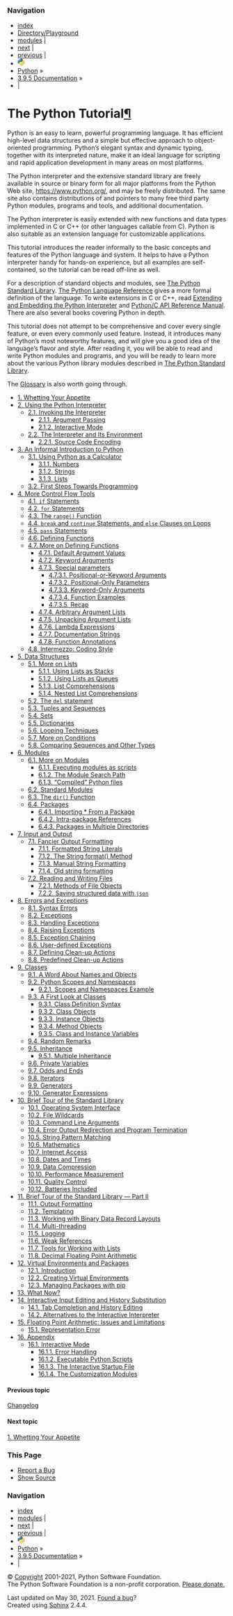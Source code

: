 ### Navigation

- [index](https://docs.python.org/3/genindex.html "General Index")
- [Directory/Playground](./directory.html "General Index")
- [modules](https://docs.python.org/3/py-modindex.html "Python Module Index") |
- [next](appetite.html "1. Whetting Your Appetite") |
- [previous](https://docs.python.org/3/whatsnew/changelog.html "Changelog") |
- ![](../_static/py.png)
- [Python](https://www.python.org/) »
- [3.9.5 Documentation](https://docs.python.org/3/index.html) »
- |

<span id="tutorial-index"></span>

# The Python Tutorial<a href="#the-python-tutorial" class="headerlink" title="Permalink to this headline">¶</a>

Python is an easy to learn, powerful programming language. It has efficient high-level data structures and a simple but effective approach to object-oriented programming. Python’s elegant syntax and dynamic typing, together with its interpreted nature, make it an ideal language for scripting and rapid application development in many areas on most platforms.

The Python interpreter and the extensive standard library are freely available in source or binary form for all major platforms from the Python Web site, <a href="https://www.python.org/" class="reference external">https://www.python.org/</a>, and may be freely distributed. The same site also contains distributions of and pointers to many free third party Python modules, programs and tools, and additional documentation.

The Python interpreter is easily extended with new functions and data types implemented in C or C++ (or other languages callable from C). Python is also suitable as an extension language for customizable applications.

This tutorial introduces the reader informally to the basic concepts and features of the Python language and system. It helps to have a Python interpreter handy for hands-on experience, but all examples are self-contained, so the tutorial can be read off-line as well.

For a description of standard objects and modules, see <a href="https://docs.python.org/3/library/index.html#library-index" class="reference internal"><span class="std std-ref">The Python Standard Library</span></a>. <a href="https://docs.python.org/3/reference/index.html#reference-index" class="reference internal"><span class="std std-ref">The Python Language Reference</span></a> gives a more formal definition of the language. To write extensions in C or C++, read <a href="https://docs.python.org/3/extending/index.html#extending-index" class="reference internal"><span class="std std-ref">Extending and Embedding the Python Interpreter</span></a> and <a href="https://docs.python.org/3/c-api/index.html#c-api-index" class="reference internal"><span class="std std-ref">Python/C API Reference Manual</span></a>. There are also several books covering Python in depth.

This tutorial does not attempt to be comprehensive and cover every single feature, or even every commonly used feature. Instead, it introduces many of Python’s most noteworthy features, and will give you a good idea of the language’s flavor and style. After reading it, you will be able to read and write Python modules and programs, and you will be ready to learn more about the various Python library modules described in <a href="https://docs.python.org/3/library/index.html#library-index" class="reference internal"><span class="std std-ref">The Python Standard Library</span></a>.

The <a href="https://docs.python.org/3/glossary.html#glossary" class="reference internal"><span class="std std-ref">Glossary</span></a> is also worth going through.

- <a href="appetite.html" class="reference internal">1. Whetting Your Appetite</a>
- <a href="interpreter.html" class="reference internal">2. Using the Python Interpreter</a>
  - <a href="interpreter.html#invoking-the-interpreter" class="reference internal">2.1. Invoking the Interpreter</a>
    - <a href="interpreter.html#argument-passing" class="reference internal">2.1.1. Argument Passing</a>
    - <a href="interpreter.html#interactive-mode" class="reference internal">2.1.2. Interactive Mode</a>
  - <a href="interpreter.html#the-interpreter-and-its-environment" class="reference internal">2.2. The Interpreter and Its Environment</a>
    - <a href="interpreter.html#source-code-encoding" class="reference internal">2.2.1. Source Code Encoding</a>
- <a href="introduction.html" class="reference internal">3. An Informal Introduction to Python</a>
  - <a href="introduction.html#using-python-as-a-calculator" class="reference internal">3.1. Using Python as a Calculator</a>
    - <a href="introduction.html#numbers" class="reference internal">3.1.1. Numbers</a>
    - <a href="introduction.html#strings" class="reference internal">3.1.2. Strings</a>
    - <a href="introduction.html#lists" class="reference internal">3.1.3. Lists</a>
  - <a href="introduction.html#first-steps-towards-programming" class="reference internal">3.2. First Steps Towards Programming</a>
- <a href="controlflow.html" class="reference internal">4. More Control Flow Tools</a>
  - <a href="controlflow.html#if-statements" class="reference internal">4.1. <code class="xref std std-keyword docutils literal notranslate">if</code> Statements</a>
  - <a href="controlflow.html#for-statements" class="reference internal">4.2. <code class="xref std std-keyword docutils literal notranslate">for</code> Statements</a>
  - <a href="controlflow.html#the-range-function" class="reference internal">4.3. The <code class="sourceCode python"><span class="bu">range</span>()</code> Function</a>
  - <a href="controlflow.html#break-and-continue-statements-and-else-clauses-on-loops" class="reference internal">4.4. <code class="xref std std-keyword docutils literal notranslate">break</code> and <code class="xref std std-keyword docutils literal notranslate">continue</code> Statements, and <code class="xref std std-keyword docutils literal notranslate">else</code> Clauses on Loops</a>
  - <a href="controlflow.html#pass-statements" class="reference internal">4.5. <code class="xref std std-keyword docutils literal notranslate">pass</code> Statements</a>
  - <a href="controlflow.html#defining-functions" class="reference internal">4.6. Defining Functions</a>
  - <a href="controlflow.html#more-on-defining-functions" class="reference internal">4.7. More on Defining Functions</a>
    - <a href="controlflow.html#default-argument-values" class="reference internal">4.7.1. Default Argument Values</a>
    - <a href="controlflow.html#keyword-arguments" class="reference internal">4.7.2. Keyword Arguments</a>
    - <a href="controlflow.html#special-parameters" class="reference internal">4.7.3. Special parameters</a>
      - <a href="controlflow.html#positional-or-keyword-arguments" class="reference internal">4.7.3.1. Positional-or-Keyword Arguments</a>
      - <a href="controlflow.html#positional-only-parameters" class="reference internal">4.7.3.2. Positional-Only Parameters</a>
      - <a href="controlflow.html#keyword-only-arguments" class="reference internal">4.7.3.3. Keyword-Only Arguments</a>
      - <a href="controlflow.html#function-examples" class="reference internal">4.7.3.4. Function Examples</a>
      - <a href="controlflow.html#recap" class="reference internal">4.7.3.5. Recap</a>
    - <a href="controlflow.html#arbitrary-argument-lists" class="reference internal">4.7.4. Arbitrary Argument Lists</a>
    - <a href="controlflow.html#unpacking-argument-lists" class="reference internal">4.7.5. Unpacking Argument Lists</a>
    - <a href="controlflow.html#lambda-expressions" class="reference internal">4.7.6. Lambda Expressions</a>
    - <a href="controlflow.html#documentation-strings" class="reference internal">4.7.7. Documentation Strings</a>
    - <a href="controlflow.html#function-annotations" class="reference internal">4.7.8. Function Annotations</a>
  - <a href="controlflow.html#intermezzo-coding-style" class="reference internal">4.8. Intermezzo: Coding Style</a>
- <a href="datastructures.html" class="reference internal">5. Data Structures</a>
  - <a href="datastructures.html#more-on-lists" class="reference internal">5.1. More on Lists</a>
    - <a href="datastructures.html#using-lists-as-stacks" class="reference internal">5.1.1. Using Lists as Stacks</a>
    - <a href="datastructures.html#using-lists-as-queues" class="reference internal">5.1.2. Using Lists as Queues</a>
    - <a href="datastructures.html#list-comprehensions" class="reference internal">5.1.3. List Comprehensions</a>
    - <a href="datastructures.html#nested-list-comprehensions" class="reference internal">5.1.4. Nested List Comprehensions</a>
  - <a href="datastructures.html#the-del-statement" class="reference internal">5.2. The <code class="xref std std-keyword docutils literal notranslate">del</code> statement</a>
  - <a href="datastructures.html#tuples-and-sequences" class="reference internal">5.3. Tuples and Sequences</a>
  - <a href="datastructures.html#sets" class="reference internal">5.4. Sets</a>
  - <a href="datastructures.html#dictionaries" class="reference internal">5.5. Dictionaries</a>
  - <a href="datastructures.html#looping-techniques" class="reference internal">5.6. Looping Techniques</a>
  - <a href="datastructures.html#more-on-conditions" class="reference internal">5.7. More on Conditions</a>
  - <a href="datastructures.html#comparing-sequences-and-other-types" class="reference internal">5.8. Comparing Sequences and Other Types</a>
- <a href="modules.html" class="reference internal">6. Modules</a>
  - <a href="modules.html#more-on-modules" class="reference internal">6.1. More on Modules</a>
    - <a href="modules.html#executing-modules-as-scripts" class="reference internal">6.1.1. Executing modules as scripts</a>
    - <a href="modules.html#the-module-search-path" class="reference internal">6.1.2. The Module Search Path</a>
    - <a href="modules.html#compiled-python-files" class="reference internal">6.1.3. “Compiled” Python files</a>
  - <a href="modules.html#standard-modules" class="reference internal">6.2. Standard Modules</a>
  - <a href="modules.html#the-dir-function" class="reference internal">6.3. The <code class="sourceCode python"><span class="bu">dir</span>()</code> Function</a>
  - <a href="modules.html#packages" class="reference internal">6.4. Packages</a>
    - <a href="modules.html#importing-from-a-package" class="reference internal">6.4.1. Importing \* From a Package</a>
    - <a href="modules.html#intra-package-references" class="reference internal">6.4.2. Intra-package References</a>
    - <a href="modules.html#packages-in-multiple-directories" class="reference internal">6.4.3. Packages in Multiple Directories</a>
- <a href="inputoutput.html" class="reference internal">7. Input and Output</a>
  - <a href="inputoutput.html#fancier-output-formatting" class="reference internal">7.1. Fancier Output Formatting</a>
    - <a href="inputoutput.html#formatted-string-literals" class="reference internal">7.1.1. Formatted String Literals</a>
    - <a href="inputoutput.html#the-string-format-method" class="reference internal">7.1.2. The String format() Method</a>
    - <a href="inputoutput.html#manual-string-formatting" class="reference internal">7.1.3. Manual String Formatting</a>
    - <a href="inputoutput.html#old-string-formatting" class="reference internal">7.1.4. Old string formatting</a>
  - <a href="inputoutput.html#reading-and-writing-files" class="reference internal">7.2. Reading and Writing Files</a>
    - <a href="inputoutput.html#methods-of-file-objects" class="reference internal">7.2.1. Methods of File Objects</a>
    - <a href="inputoutput.html#saving-structured-data-with-json" class="reference internal">7.2.2. Saving structured data with <code class="sourceCode python">json</code></a>
- <a href="errors.html" class="reference internal">8. Errors and Exceptions</a>
  - <a href="errors.html#syntax-errors" class="reference internal">8.1. Syntax Errors</a>
  - <a href="errors.html#exceptions" class="reference internal">8.2. Exceptions</a>
  - <a href="errors.html#handling-exceptions" class="reference internal">8.3. Handling Exceptions</a>
  - <a href="errors.html#raising-exceptions" class="reference internal">8.4. Raising Exceptions</a>
  - <a href="errors.html#exception-chaining" class="reference internal">8.5. Exception Chaining</a>
  - <a href="errors.html#user-defined-exceptions" class="reference internal">8.6. User-defined Exceptions</a>
  - <a href="errors.html#defining-clean-up-actions" class="reference internal">8.7. Defining Clean-up Actions</a>
  - <a href="errors.html#predefined-clean-up-actions" class="reference internal">8.8. Predefined Clean-up Actions</a>
- <a href="classes.html" class="reference internal">9. Classes</a>
  - <a href="classes.html#a-word-about-names-and-objects" class="reference internal">9.1. A Word About Names and Objects</a>
  - <a href="classes.html#python-scopes-and-namespaces" class="reference internal">9.2. Python Scopes and Namespaces</a>
    - <a href="classes.html#scopes-and-namespaces-example" class="reference internal">9.2.1. Scopes and Namespaces Example</a>
  - <a href="classes.html#a-first-look-at-classes" class="reference internal">9.3. A First Look at Classes</a>
    - <a href="classes.html#class-definition-syntax" class="reference internal">9.3.1. Class Definition Syntax</a>
    - <a href="classes.html#class-objects" class="reference internal">9.3.2. Class Objects</a>
    - <a href="classes.html#instance-objects" class="reference internal">9.3.3. Instance Objects</a>
    - <a href="classes.html#method-objects" class="reference internal">9.3.4. Method Objects</a>
    - <a href="classes.html#class-and-instance-variables" class="reference internal">9.3.5. Class and Instance Variables</a>
  - <a href="classes.html#random-remarks" class="reference internal">9.4. Random Remarks</a>
  - <a href="classes.html#inheritance" class="reference internal">9.5. Inheritance</a>
    - <a href="classes.html#multiple-inheritance" class="reference internal">9.5.1. Multiple Inheritance</a>
  - <a href="classes.html#private-variables" class="reference internal">9.6. Private Variables</a>
  - <a href="classes.html#odds-and-ends" class="reference internal">9.7. Odds and Ends</a>
  - <a href="classes.html#iterators" class="reference internal">9.8. Iterators</a>
  - <a href="classes.html#generators" class="reference internal">9.9. Generators</a>
  - <a href="classes.html#generator-expressions" class="reference internal">9.10. Generator Expressions</a>
- <a href="stdlib.html" class="reference internal">10. Brief Tour of the Standard Library</a>
  - <a href="stdlib.html#operating-system-interface" class="reference internal">10.1. Operating System Interface</a>
  - <a href="stdlib.html#file-wildcards" class="reference internal">10.2. File Wildcards</a>
  - <a href="stdlib.html#command-line-arguments" class="reference internal">10.3. Command Line Arguments</a>
  - <a href="stdlib.html#error-output-redirection-and-program-termination" class="reference internal">10.4. Error Output Redirection and Program Termination</a>
  - <a href="stdlib.html#string-pattern-matching" class="reference internal">10.5. String Pattern Matching</a>
  - <a href="stdlib.html#mathematics" class="reference internal">10.6. Mathematics</a>
  - <a href="stdlib.html#internet-access" class="reference internal">10.7. Internet Access</a>
  - <a href="stdlib.html#dates-and-times" class="reference internal">10.8. Dates and Times</a>
  - <a href="stdlib.html#data-compression" class="reference internal">10.9. Data Compression</a>
  - <a href="stdlib.html#performance-measurement" class="reference internal">10.10. Performance Measurement</a>
  - <a href="stdlib.html#quality-control" class="reference internal">10.11. Quality Control</a>
  - <a href="stdlib.html#batteries-included" class="reference internal">10.12. Batteries Included</a>
- <a href="stdlib2.html" class="reference internal">11. Brief Tour of the Standard Library — Part II</a>
  - <a href="stdlib2.html#output-formatting" class="reference internal">11.1. Output Formatting</a>
  - <a href="stdlib2.html#templating" class="reference internal">11.2. Templating</a>
  - <a href="stdlib2.html#working-with-binary-data-record-layouts" class="reference internal">11.3. Working with Binary Data Record Layouts</a>
  - <a href="stdlib2.html#multi-threading" class="reference internal">11.4. Multi-threading</a>
  - <a href="stdlib2.html#logging" class="reference internal">11.5. Logging</a>
  - <a href="stdlib2.html#weak-references" class="reference internal">11.6. Weak References</a>
  - <a href="stdlib2.html#tools-for-working-with-lists" class="reference internal">11.7. Tools for Working with Lists</a>
  - <a href="stdlib2.html#decimal-floating-point-arithmetic" class="reference internal">11.8. Decimal Floating Point Arithmetic</a>
- <a href="venv.html" class="reference internal">12. Virtual Environments and Packages</a>
  - <a href="venv.html#introduction" class="reference internal">12.1. Introduction</a>
  - <a href="venv.html#creating-virtual-environments" class="reference internal">12.2. Creating Virtual Environments</a>
  - <a href="venv.html#managing-packages-with-pip" class="reference internal">12.3. Managing Packages with pip</a>
- <a href="whatnow.html" class="reference internal">13. What Now?</a>
- <a href="interactive.html" class="reference internal">14. Interactive Input Editing and History Substitution</a>
  - <a href="interactive.html#tab-completion-and-history-editing" class="reference internal">14.1. Tab Completion and History Editing</a>
  - <a href="interactive.html#alternatives-to-the-interactive-interpreter" class="reference internal">14.2. Alternatives to the Interactive Interpreter</a>
- <a href="floatingpoint.html" class="reference internal">15. Floating Point Arithmetic: Issues and Limitations</a>
  - <a href="floatingpoint.html#representation-error" class="reference internal">15.1. Representation Error</a>
- <a href="appendix.html" class="reference internal">16. Appendix</a>
  - <a href="appendix.html#interactive-mode" class="reference internal">16.1. Interactive Mode</a>
    - <a href="appendix.html#error-handling" class="reference internal">16.1.1. Error Handling</a>
    - <a href="appendix.html#executable-python-scripts" class="reference internal">16.1.2. Executable Python Scripts</a>
    - <a href="appendix.html#the-interactive-startup-file" class="reference internal">16.1.3. The Interactive Startup File</a>
    - <a href="appendix.html#the-customization-modules" class="reference internal">16.1.4. The Customization Modules</a>

#### Previous topic

[Changelog](https://docs.python.org/3/whatsnew/changelog.html "previous chapter")

#### Next topic

[<span class="section-number">1. </span>Whetting Your Appetite](appetite.html "next chapter")

### This Page

- [Report a Bug](https://docs.python.org/3/bugs.html)
- [Show Source](https://github.com/python/cpython/blob/3.9/Doc/tutorial/index.rst)

### Navigation

- [index](https://docs.python.org/3/genindex.html "General Index")
- [modules](https://docs.python.org/3/py-modindex.html "Python Module Index") |
- [next](appetite.html "1. Whetting Your Appetite") |
- [previous](https://docs.python.org/3/whatsnew/changelog.html "Changelog") |
- ![](../_static/py.png)
- [Python](https://www.python.org/) »
- [3.9.5 Documentation](https://docs.python.org/3/index.html) »
- |

© [Copyright](https://docs.python.org/3/copyright.html) 2001-2021, Python Software Foundation.  
The Python Software Foundation is a non-profit corporation. [Please donate.](https://www.python.org/psf/donations/)

Last updated on May 30, 2021. [Found a bug](https://docs.python.org/3/bugs.html)?  
Created using [Sphinx](https://www.sphinx-doc.org/) 2.4.4.
